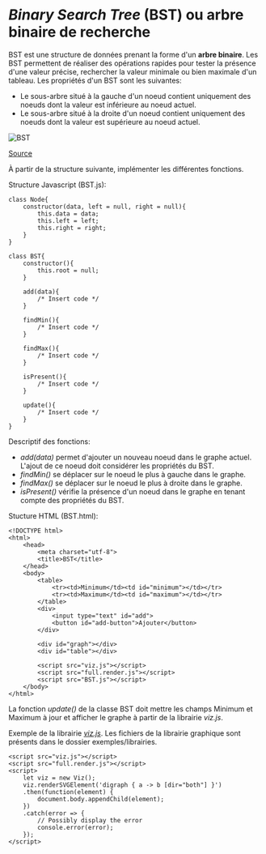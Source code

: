 # *Binary Search Tree* (BST) ou arbre binaire de recherche

BST est une structure de données prenant la forme d'un **arbre binaire**. Les BST permettent de réaliser des opérations rapides pour tester la présence d'une valeur précise, rechercher la valeur minimale ou bien maximale d'un tableau. Les propriétés d'un BST sont les suivantes:
* Le sous-arbre situé à la gauche d'un noeud contient uniquement des noeuds dont la valeur est inférieure au noeud actuel.
* Le sous-arbre situé à la droite d'un noeud contient uniquement des noeuds dont la valeur est supérieure au noeud actuel.

![BST](images/BSTSearch.png "BST")

[Source](https://www.geeksforgeeks.org/binary-search-tree-data-structure/)

À partir de la structure suivante, implémenter les différentes fonctions.

Structure Javascript (BST.js):

```
class Node{
	constructor(data, left = null, right = null){
		this.data = data;
		this.left = left;
		this.right = right;
	}
}

class BST{
	constructor(){
		this.root = null;
	}

	add(data){
		/* Insert code */
	}

	findMin(){
		/* Insert code */
	}

	findMax(){
		/* Insert code */
	}

	isPresent(){
		/* Insert code */
	}

	update(){
		/* Insert code */
	}
}
```

Descriptif des fonctions:
* *add(data)* permet d'ajouter un nouveau noeud dans le graphe actuel. L'ajout de ce noeud doit considérer les propriétés du BST.
* *findMin()* se déplacer sur le noeud le plus à gauche dans le graphe.
* *findMax()* se déplacer sur le noeud le plus à droite dans le graphe.
* *isPresent()* vérifie la présence d'un noeud dans le graphe en tenant compte des propriétés du BST.

Stucture HTML (BST.html):

```
<!DOCTYPE html>
<html>
	<head>
		<meta charset="utf-8">
		<title>BST</title>
	</head>
	<body>
		<table>
			<tr><td>Minimum</td><td id="minimum"></td></tr>
			<tr><td>Maximum</td><td id="maximum"></td></tr>
		</table>
		<div>
			<input type="text" id="add">
			<button id="add-button">Ajouter</button>
		</div>

		<div id="graph"></div>
		<div id="table"></div>

		<script src="viz.js"></script>
		<script src="full.render.js"></script>
		<script src="BST.js"></script>
	</body>
</html>
```

La fonction *update()* de la classe BST doit mettre les champs Minimum et Maximum à jour et afficher le graphe à partir de la librairie *viz.js*.

Exemple de la librairie [*viz.js*](https://github.com/mdaines/viz.js/wiki/Usage). Les fichiers de la librairie graphique sont présents dans le dossier exemples/librairies.

```
<script src="viz.js"></script>
<script src="full.render.js"></script>
<script>
	let viz = new Viz();
	viz.renderSVGElement('digraph { a -> b [dir="both"] }')
	.then(function(element) {
		document.body.appendChild(element);
	})
	.catch(error => {
		// Possibly display the error
		console.error(error);
	});
</script>
```



